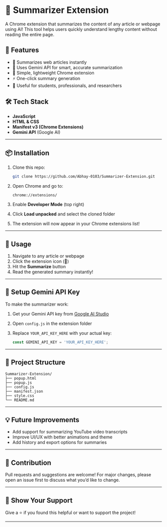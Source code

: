 # 🧠 Summarizer Extension

A Chrome extension that summarizes the content of any article or webpage using AI! This tool helps users quickly understand lengthy content without reading the entire page.


## 🚀 Features

* 📝 Summarizes web articles instantly
* 🧠 Uses Gemini API for smart, accurate summarization
* 🧩 Simple, lightweight Chrome extension
* ⚡ One-click summary generation
* 🎯 Useful for students, professionals, and researchers
  

## 🛠️ Tech Stack

* **JavaScript**
* **HTML & CSS**
* **Manifest v3 (Chrome Extensions)**
* **Gemini API** (Google AI)

---

## 📦 Installation

1. Clone this repo:

   ```bash
   git clone https://github.com/Abhay-0103/Summarizer-Extension.git
   ```

2. Open Chrome and go to:

   ```
   chrome://extensions/
   ```

3. Enable **Developer Mode** (top right)

4. Click **Load unpacked** and select the cloned folder

5. The extension will now appear in your Chrome extensions list!

---

## 🧪 Usage

1. Navigate to any article or webpage
2. Click the extension icon (🧠)
3. Hit the **Summarize** button
4. Read the generated summary instantly!

---

## 🔐 Setup Gemini API Key

To make the summarizer work:

1. Get your Gemini API key from [Google AI Studio](https://makersuite.google.com/app/apikey)
2. Open `config.js` in the extension folder
3. Replace `YOUR_API_KEY_HERE` with your actual key:

   ```js
   const GEMINI_API_KEY = 'YOUR_API_KEY_HERE';
   ```

---

## 📁 Project Structure

```
Summarizer-Extension/
├── popup.html
├── popup.js
├── config.js
├── manifest.json
├── style.css
└── README.md
```

---

## 💡 Future Improvements

* Add support for summarizing YouTube video transcripts
* Improve UI/UX with better animations and theme
* Add history and export options for summaries

---

## 🤝 Contribution

Pull requests and suggestions are welcome!
For major changes, please open an issue first to discuss what you’d like to change.

---

## 🌟 Show Your Support

Give a ⭐ if you found this helpful or want to support the project!

---
